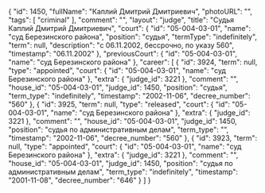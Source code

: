 {
    "id": 1450,
    "fullName": "Каплий Дмитрий Дмитриевич",
    "photoURL": "",
    "tags": [
        "criminal"
    ],
    "comment": "",
    "layout": "judge",
    "title": "Судья Каплий Дмитрий Дмитриевич",
    "court": {
        "id": "05-004-03-01",
        "name": "суд Березинского района",
        "position": "судья",
        "termType": "indefinitely",
        "term": null,
        "description": "c 06.11.2002, бессрочно, по указу 560",
        "timestamp": "06.11.2002"
    },
    "previousCourt": {
        "id": "05-004-03-01",
        "name": "суд Березинского района"
    },
    "career": [
        {
            "id": 3924,
            "term": null,
            "type": "appointed",
            "court": {
                "id": "05-004-03-01",
                "name": "суд Березинского района"
            },
            "extra": {
                "judge_id": 3221
            },
            "comment": "",
            "house_id": "05-004-03-01",
            "judge_id": 1450,
            "position": "судья",
            "term_type": "indefinitely",
            "timestamp": "2002-11-06",
            "decree_number": "560"
        },
        {
            "id": 3925,
            "term": null,
            "type": "released",
            "court": {
                "id": "05-004-03-01",
                "name": "суд Березинского района"
            },
            "extra": {
                "judge_id": 3221
            },
            "comment": "",
            "house_id": "05-004-03-01",
            "judge_id": 1450,
            "position": "судья по административным делам",
            "term_type": "",
            "timestamp": "2002-11-06",
            "decree_number": "560"
        },
        {
            "id": 3923,
            "term": null,
            "type": "appointed",
            "court": {
                "id": "05-004-03-01",
                "name": "суд Березинского района"
            },
            "extra": {
                "judge_id": 3221
            },
            "comment": "",
            "house_id": "05-004-03-01",
            "judge_id": 1450,
            "position": "судья по административным делам",
            "term_type": "indefinitely",
            "timestamp": "2001-11-08",
            "decree_number": "646"
        }
    ]
}